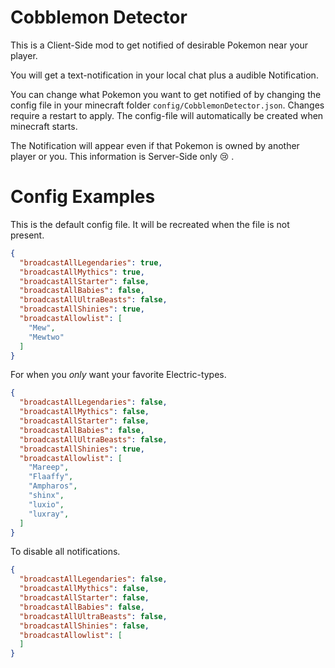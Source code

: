 # Cobblemon Detector

This is a Client-Side mod to get notified of desirable Pokemon near your player.

You will get a text-notification in your local chat plus a audible Notification.

You can change what Pokemon you want to get notified of by changing the config file in your minecraft folder `config/CobblemonDetector.json`.
Changes require a restart to apply.
The config-file will automatically be created when minecraft starts.

The Notification will appear even if that Pokemon is owned by another player or you.
This information is Server-Side only 😢 .


# Config Examples

This is the default config file. It will be recreated when the file is not present.
```json
{
  "broadcastAllLegendaries": true,
  "broadcastAllMythics": true,
  "broadcastAllStarter": false,
  "broadcastAllBabies": false,
  "broadcastAllUltraBeasts": false,
  "broadcastAllShinies": true,
  "broadcastAllowlist": [
    "Mew",
    "Mewtwo"
  ]
}
```

For when you _only_ want your favorite Electric-types.
```json
{
  "broadcastAllLegendaries": false,
  "broadcastAllMythics": false,
  "broadcastAllStarter": false,
  "broadcastAllBabies": false,
  "broadcastAllUltraBeasts": false,
  "broadcastAllShinies": true,
  "broadcastAllowlist": [
    "Mareep",
    "Flaaffy",
    "Ampharos",
    "shinx",
    "luxio",
    "luxray",
  ]
}
```

To disable all notifications.
```json
{
  "broadcastAllLegendaries": false,
  "broadcastAllMythics": false,
  "broadcastAllStarter": false,
  "broadcastAllBabies": false,
  "broadcastAllUltraBeasts": false,
  "broadcastAllShinies": false,
  "broadcastAllowlist": [
  ]
}
```
